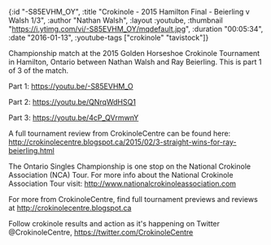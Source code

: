 {:id "-S85EVHM_OY",
 :title "Crokinole - 2015 Hamilton Final - Beierling v Walsh 1/3",
 :author "Nathan Walsh",
 :layout :youtube,
 :thumbnail "https://i.ytimg.com/vi/-S85EVHM_OY/mqdefault.jpg",
 :duration "00:05:34",
 :date "2016-01-13",
 :youtube-tags ["crokinole" "tavistock"]}


Championship match at the 2015 Golden Horseshoe Crokinole Tournament in Hamilton, Ontario between Nathan Walsh and Ray Beierling. This is part 1 of 3 of the match.

Part 1: https://youtu.be/-S85EVHM_O

Part 2: https://youtu.be/QNrqWdHSQ1

Part 3: https://youtu.be/4cP_QVrmwnY


A full tournament review from CrokinoleCentre can be found here: http://crokinolecentre.blogspot.ca/2015/02/3-straight-wins-for-ray-beierling.html

The Ontario Singles Championship is one stop on the National Crokinole Association (NCA) Tour. For more info about the National Crokinole Association Tour visit: http://www.nationalcrokinoleassociation.com

For more from CrokinoleCentre, find full tournament previews and reviews at http://crokinolecentre.blogspot.ca

Follow crokinole results and action as it's happening on Twitter @CrokinoleCentre, https://twitter.com/CrokinoleCentre
